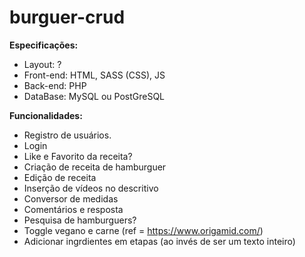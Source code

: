 # burguer-crud

**Especificações:**

- Layout: ?
- Front-end: HTML, SASS (CSS), JS
- Back-end: PHP
- DataBase: MySQL ou PostGreSQL

**Funcionalidades:**

- Registro de usuários.
- Login
- Like e Favorito da receita?
- Criação de receita de hamburguer
- Edição de receita
- Inserção de vídeos no descritivo
- Conversor de medidas
- Comentários e resposta
- Pesquisa de hamburguers?
- Toggle vegano e carne (ref = https://www.origamid.com/)
- Adicionar ingrdientes em etapas (ao invés de ser um texto inteiro)
